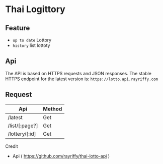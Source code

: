 # Thai Logittory 

## Feature

- ` up to date ` Lottory
- ` history ` list lottoty

## Api
The API is based on HTTPS requests and JSON responses. The stable HTTPS endpoint for the latest version is: ` https://lotto.api.rayriffy.com `

## Request
| Api            | Method |
|----------------|--------|
| /latest        | Get    |
| /list/[:page?] | Get    |
| /lottery/[:id] | Get    |

Credit 
 - Api ( https://github.com/rayriffy/thai-lotto-api )
